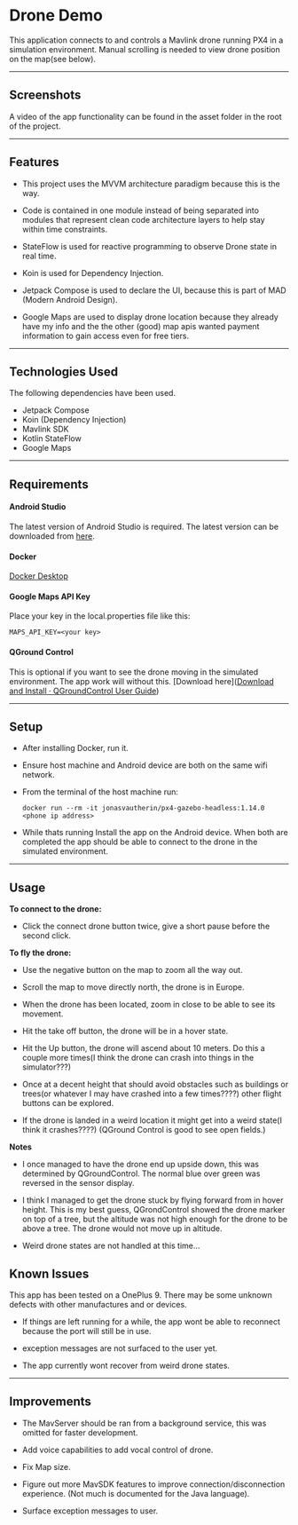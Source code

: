 # Drone Demo

This application connects to and controls a Mavlink drone running PX4 in a simulation environment. Manual scrolling is needed to view drone position on the map(see below).

---

## Screenshots

A video of the app functionality can be found in the asset folder in the root of the project.

---

## Features

- This project uses the MVVM architecture paradigm because this is the way.

- Code is contained in one module instead of being separated into modules that represent clean code architecture layers to help stay within time constraints.

- StateFlow is used for reactive programming to observe Drone state in real time.

- Koin is used for Dependency Injection.

- Jetpack Compose is used to declare the UI, because this is part of MAD (Modern Android Design).

- Google Maps are used to display drone location because they already have my info and the the other (good) map apis wanted payment information to gain access even for free tiers.


---

## Technologies Used

The following dependencies have been used.

- Jetpack Compose
- Koin (Dependency Injection)
- Mavlink SDK
- Kotlin StateFlow
- Google Maps

---

## Requirements

#### Android Studio

The latest version of Android Studio is required. The latest version can be  
downloaded from [here](https://developer.android.com/studio/).

#### Docker

[Docker Desktop](https://www.docker.com/products/docker-desktop/)

#### Google Maps API Key

Place your key in the local.properties file like this:

```
MAPS_API_KEY=<your key>
```

#### QGround Control

This is optional if you want to see the drone moving in the simulated environment. The app work will without this. [Download here]([Download and Install · QGroundControl User Guide](https://docs.qgroundcontrol.com/master/en/getting_started/download_and_install.html))

---

## Setup

- After installing Docker, run it.

- Ensure host machine and Android device are both on the same wifi network.

- From the terminal of the host machine run:

  ```
  docker run --rm -it jonasvautherin/px4-gazebo-headless:1.14.0 <phone ip address>    
  ```

- While thats running Install the app on the Android device. When both are completed the app should be able to connect to the drone in the simulated environment.


---

## Usage

**To connect to the drone:**

- Click the connect drone button twice, give a short pause before the second click.

**To fly the drone:**

- Use the negative button on the map to zoom all the way out.

- Scroll the map to move directly north, the drone is in Europe.

- When the drone has been located, zoom in close to be able to see its movement.

- Hit the take off button, the drone will be in a hover state.

- Hit the Up button, the drone will ascend about 10 meters. Do this a couple more times(I think the drone can crash into things in the simulator???)

- Once at a decent height that should avoid obstacles such as buildings or trees(or whatever I may have crashed into a few times????) other flight buttons can be explored.

- If the drone is landed in a weird location it might get into a weird state(I think it crashes????) (QGround Control is good to see open fields.)


**Notes**

- I once managed to have the drone end up upside down, this was determined by QGroundControl. The normal blue over green was reversed in the sensor display.

- I think I managed to get the drone stuck by flying forward from in hover height. This is my best guess, QGrondControl showed the drone marker on top of a tree, but the altitude was not high enough for the drone to be above a tree. The drone would not move up in altitude.

- Weird drone states are not handled at this time...


## Known Issues

This app has been tested on a OnePlus 9. There may be some unknown defects with other manufactures and or devices.

- If things are left running for a while, the app wont be able to reconnect because the port will still be in use.

- exception messages are not surfaced to the user yet.

- The app currently wont recover from weird drone states.


---

## Improvements

- The MavServer should be ran from a background service, this was omitted for faster development.

- Add voice capabilities to add vocal control of drone.

- Fix Map size.

- Figure out more MavSDK features to improve connection/disconnection experience. (Not much is documented for the Java language).

- Surface exception messages to user.